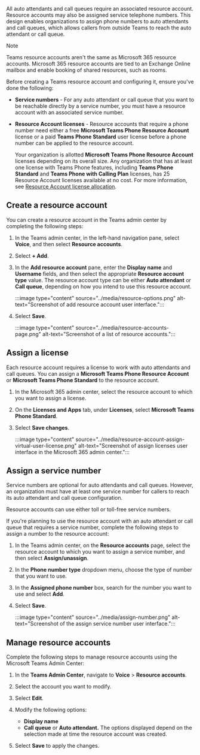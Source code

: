 All auto attendants and call queues require an associated resource account. Resource accounts may also be assigned service telephone numbers. This design enables organizations to assign phone numbers to auto attendants and call queues, which allows callers from outside Teams to reach the auto attendant or call queue. 

> [!NOTE]
> Teams resource accounts aren't the same as Microsoft 365 resource accounts. Microsoft 365 resource accounts are tied to an Exchange Online mailbox and enable booking of shared resources, such as rooms.

Before creating a Teams resource account and configuring it, ensure you've done the following:

* **Service numbers** - For any auto attendant or call queue that you want to be reachable directly by a service number, you must have a resource account with an associated service number.

* **Resource Account licenses** - Resource accounts that require a phone number need either a free **Microsoft Teams Phone Resource Account** license or a paid **Teams Phone Standard** user license before a phone number can be applied to the resource account.

	Your organization is allotted **Microsoft Teams Phone Resource Account** licenses depending on its overall size. Any organization that has at least one license with Teams  Phone features, including **Teams Phone Standard** and **Teams Phone with Calling Plan** licenses, has 25 Resource Account licenses available at no cost. For more information, see [Resource Account license allocation](/microsoftteams/teams-add-on-licensing/virtual-user?azure-portal=true#resource-account-license-allocation).

## Create a resource account

You can create a resource account in the Teams admin center by completing the following steps:

1. In the Teams admin center, in the left-hand navigation pane, select **Voice**, and then select **Resource accounts**.

2. Select **+ Add**.

3. In the **Add resource account** pane, enter the **Display name** and **Username** fields, and then select the appropriate **Resource account type** value. The resource account type can be either **Auto attendant** or **Call queue**, depending on how you intend to use this resource account.

	:::image type="content" source="../media/resource-options.png" alt-text="Screenshot of add resource account user interface.":::

4. Select **Save**.

	:::image type="content" source="../media/resource-accounts-page.png" alt-text="Screenshot of a list of resource accounts.":::

## Assign a license

Each resource account requires a license to work with auto attendants and call queues. You can assign a **Microsoft Teams Phone Resource Account** or **Microsoft Teams Phone Standard** to the resource account.

1. In the Microsoft 365 admin center, select the resource account to which you want to assign a license.

2. On the **Licenses and Apps** tab, under **Licenses**, select **Microsoft Teams Phone Standard**.

3. Select **Save changes**.

	:::image type="content" source="../media/resource-account-assign-virtual-user-license.png" alt-text="Screenshot of assign licenses user interface in the Microsoft 365 admin center.":::

## Assign a service number

Service numbers are optional for auto attendants and call queues. However, an organization must have at least one service number for callers to reach its auto attendant and call queue configuration.

Resource accounts can use either toll or toll-free service numbers.

If you're planning to use the resource account with an auto attendant or call queue that requires a service number, complete the following steps to assign a number to the resource account:

1. In the Teams admin center, on the **Resource accounts** page, select the resource account to which you want to assign a service number, and then select **Assign/unassign**.

2. In the **Phone number type** dropdown menu, choose the type of number that you want to use.

3. In the **Assigned phone number** box, search for the number you want to use and select **Add**.

4. Select **Save**.

	:::image type="content" source="../media/assign-number.png" alt-text="Screenshot of the assign service number user interface.":::

## Manage resource accounts 

Complete the following steps to manage resource accounts using the Microsoft Teams Admin Center:

1. In the **Teams Admin Center**, navigate to **Voice** > **Resource accounts**.
2. Select the account you want to modify.
3. Select **Edit**.
4. Modify the following options:

	- **Display name**
	- **Call queue** or **Auto attendant.** The options displayed depend on the selection made at time the resource account was created.

5. Select **Save** to apply the changes.
